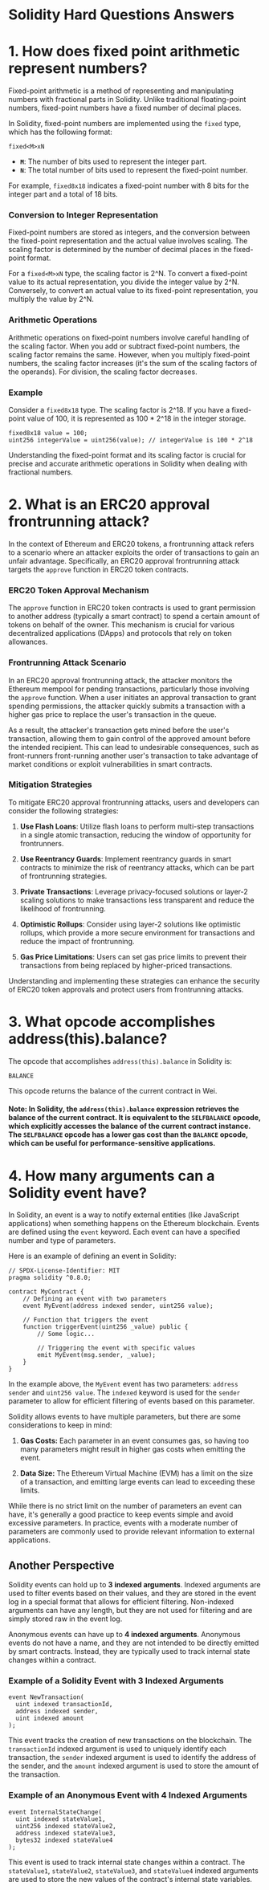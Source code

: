 # Solidity Hard Questions Answers

# 1. How does fixed point arithmetic represent numbers?
Fixed-point arithmetic is a method of representing and manipulating numbers with fractional parts in Solidity. Unlike traditional floating-point numbers, fixed-point numbers have a fixed number of decimal places.

In Solidity, fixed-point numbers are implemented using the `fixed` type, which has the following format:

```
fixed<M>xN
```

- **`M`**: The number of bits used to represent the integer part.
- **`N`**: The total number of bits used to represent the fixed-point number.

For example, `fixed8x18` indicates a fixed-point number with 8 bits for the integer part and a total of 18 bits.

### Conversion to Integer Representation

Fixed-point numbers are stored as integers, and the conversion between the fixed-point representation and the actual value involves scaling. The scaling factor is determined by the number of decimal places in the fixed-point format.

For a `fixed<M>xN` type, the scaling factor is 2^N. To convert a fixed-point value to its actual representation, you divide the integer value by 2^N. Conversely, to convert an actual value to its fixed-point representation, you multiply the value by 2^N.

### Arithmetic Operations

Arithmetic operations on fixed-point numbers involve careful handling of the scaling factor. When you add or subtract fixed-point numbers, the scaling factor remains the same. However, when you multiply fixed-point numbers, the scaling factor increases (it's the sum of the scaling factors of the operands). For division, the scaling factor decreases.

### Example

Consider a `fixed8x18` type. The scaling factor is 2^18. If you have a fixed-point value of 100, it is represented as 100 * 2^18 in the integer storage.

```solidity
fixed8x18 value = 100;
uint256 integerValue = uint256(value); // integerValue is 100 * 2^18
```

Understanding the fixed-point format and its scaling factor is crucial for precise and accurate arithmetic operations in Solidity when dealing with fractional numbers.

# 2. What is an ERC20 approval frontrunning attack?

In the context of Ethereum and ERC20 tokens, a frontrunning attack refers to a scenario where an attacker exploits the order of transactions to gain an unfair advantage. Specifically, an ERC20 approval frontrunning attack targets the `approve` function in ERC20 token contracts.

### ERC20 Token Approval Mechanism

The `approve` function in ERC20 token contracts is used to grant permission to another address (typically a smart contract) to spend a certain amount of tokens on behalf of the owner. This mechanism is crucial for various decentralized applications (DApps) and protocols that rely on token allowances.

### Frontrunning Attack Scenario

In an ERC20 approval frontrunning attack, the attacker monitors the Ethereum mempool for pending transactions, particularly those involving the `approve` function. When a user initiates an approval transaction to grant spending permissions, the attacker quickly submits a transaction with a higher gas price to replace the user's transaction in the queue.

As a result, the attacker's transaction gets mined before the user's transaction, allowing them to gain control of the approved amount before the intended recipient. This can lead to undesirable consequences, such as front-runners front-running another user's transaction to take advantage of market conditions or exploit vulnerabilities in smart contracts.

### Mitigation Strategies

To mitigate ERC20 approval frontrunning attacks, users and developers can consider the following strategies:

1. **Use Flash Loans**: Utilize flash loans to perform multi-step transactions in a single atomic transaction, reducing the window of opportunity for frontrunners.
   
2. **Use Reentrancy Guards**: Implement reentrancy guards in smart contracts to minimize the risk of reentrancy attacks, which can be part of frontrunning strategies.

3. **Private Transactions**: Leverage privacy-focused solutions or layer-2 scaling solutions to make transactions less transparent and reduce the likelihood of frontrunning.

4. **Optimistic Rollups**: Consider using layer-2 solutions like optimistic rollups, which provide a more secure environment for transactions and reduce the impact of frontrunning.

5. **Gas Price Limitations**: Users can set gas price limits to prevent their transactions from being replaced by higher-priced transactions.

Understanding and implementing these strategies can enhance the security of ERC20 token approvals and protect users from frontrunning attacks.

# 3. What opcode accomplishes address(this).balance?
The opcode that accomplishes `address(this).balance` in Solidity is:

```solidity
BALANCE
```
This opcode returns the balance of the current contract in Wei.

#### Note: In Solidity, the `address(this).balance` expression retrieves the balance of the current contract. It is equivalent to the `SELFBALANCE` opcode, which explicitly accesses the balance of the current contract instance. The `SELFBALANCE` opcode has a lower gas cost than the `BALANCE` opcode, which can be useful for performance-sensitive applications.

# 4. How many arguments can a Solidity event have?

In Solidity, an event is a way to notify external entities (like JavaScript applications) when something happens on the Ethereum blockchain. Events are defined using the `event` keyword. Each event can have a specified number and type of parameters.

Here is an example of defining an event in Solidity:

```solidity
// SPDX-License-Identifier: MIT
pragma solidity ^0.8.0;

contract MyContract {
    // Defining an event with two parameters
    event MyEvent(address indexed sender, uint256 value);

    // Function that triggers the event
    function triggerEvent(uint256 _value) public {
        // Some logic...

        // Triggering the event with specific values
        emit MyEvent(msg.sender, _value);
    }
}
```

In the example above, the `MyEvent` event has two parameters: `address sender` and `uint256 value`. The `indexed` keyword is used for the `sender` parameter to allow for efficient filtering of events based on this parameter.

Solidity allows events to have multiple parameters, but there are some considerations to keep in mind:

1. **Gas Costs:** Each parameter in an event consumes gas, so having too many parameters might result in higher gas costs when emitting the event.

2. **Data Size:** The Ethereum Virtual Machine (EVM) has a limit on the size of a transaction, and emitting large events can lead to exceeding these limits.

While there is no strict limit on the number of parameters an event can have, it's generally a good practice to keep events simple and avoid excessive parameters. In practice, events with a moderate number of parameters are commonly used to provide relevant information to external applications.

## Another Perspective
Solidity events can hold up to **3 indexed arguments**. Indexed arguments are used to filter events based on their values, and they are stored in the event log in a special format that allows for efficient filtering. Non-indexed arguments can have any length, but they are not used for filtering and are simply stored raw in the event log.

Anonymous events can have up to **4 indexed arguments**. Anonymous events do not have a name, and they are not intended to be directly emitted by smart contracts. Instead, they are typically used to track internal state changes within a contract.

### Example of a Solidity Event with 3 Indexed Arguments

```solidity
event NewTransaction(
  uint indexed transactionId,
  address indexed sender,
  uint indexed amount
);
```

This event tracks the creation of new transactions on the blockchain. The `transactionId` indexed argument is used to uniquely identify each transaction, the `sender` indexed argument is used to identify the address of the sender, and the `amount` indexed argument is used to store the amount of the transaction.

### Example of an Anonymous Event with 4 Indexed Arguments

```solidity
event InternalStateChange(
  uint indexed stateValue1,
  uint256 indexed stateValue2,
  address indexed stateValue3,
  bytes32 indexed stateValue4
);
```

This event is used to track internal state changes within a contract. The `stateValue1`, `stateValue2`, `stateValue3`, and `stateValue4` indexed arguments are used to store the new values of the contract's internal state variables.